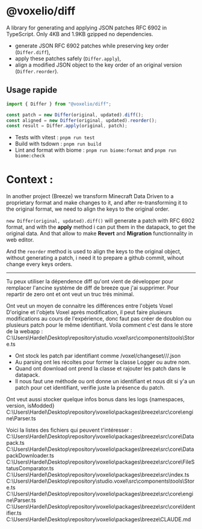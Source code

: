 # @voxelio/diff

A library for generating and applying JSON patches RFC 6902 in TypeScript. Only 4KB and 1.9KB gzipped no dependencies.
- generate JSON RFC 6902 patches while preserving key order (`Differ.diff`),
- apply these patches safely (`Differ.apply`),
- align a modified JSON object to the key order of an original version (`Differ.reorder`).

## Usage rapide

```ts
import { Differ } from "@voxelio/diff";

const patch = new Differ(original, updated).diff();
const aligned = new Differ(original, updated).reorder();
const result = Differ.apply(original, patch);
```

- Tests with vitest : `pnpm run test` 
- Build with tsdown : `pnpm run build`
- Lint and format with biome : `pnpm run biome:format` and `pnpm run biome:check`

# Context :
In another project (Breeze) we transform Minecraft Data Driven to a proprietary format and make changes to it, and after re-transforming it to the original format, we need to align the keys to the original order.

`new Differ(original, updated).diff()` will generate a patch with RFC 6902 format, and with the **apply** method i can put them in the datapack, to get the original data. And that allow to make **Revert** and **Migration** functionnality in web editor.

And the `reorder` method is used to align the keys to the original object, without generating a patch, i need it to prepare a github commit, wihout change every keys orders.

---

Tu peux utiliser la dépendence diff qu'ont vient de développer pour remplacer l'ancine systéme de diff de breeze que j'ai supprimer. Pour repartir de zero ont et ont veut un truc trés minimal. 

Ont veut un moyen de connaitre les différences entre l'objets Voxel D'origine et l'objets Voxel après modification, il peut faire plusieurs modifications au cours de l'expérience, donc faut pas créer de doublon ou plusieurs patch pour le même identifiant.
Voila comment c'est dans le store de la webapp :
C:\Users\Hardel\Desktop\repository\studio.voxel\src\components\tools\Store.ts

- Ont stock les patch par identifiant comme /voxel/changeset/<namespace>/<registry>/<resource>.json
- Au parsing ont les récoltes pour former la classe Logger ou autre nom.
- Quand ont download ont prend la classe et rajouter les patch dans le datapack.
- Il nous faut une méthode ou ont donne un identifiant et nous dit si y'a un patch pour cet identifiant, verifie juste la présence du patch.

Ont veut aussi stocker quelque infos bonus dans les logs {namespaces, version, isModded}
C:\Users\Hardel\Desktop\repository\voxelio\packages\breeze\src\core\engine\Parser.ts

Voici la listes des fichiers qui peuvent t'intéresser :
C:\Users\Hardel\Desktop\repository\voxelio\packages\breeze\src\core\Datapack.ts
C:\Users\Hardel\Desktop\repository\voxelio\packages\breeze\src\core\DatapackDownloader.ts
C:\Users\Hardel\Desktop\repository\voxelio\packages\breeze\src\core\FileStatusComparator.ts
C:\Users\Hardel\Desktop\repository\voxelio\packages\breeze\src\index.ts
C:\Users\Hardel\Desktop\repository\studio.voxel\src\components\tools\Store.ts
C:\Users\Hardel\Desktop\repository\voxelio\packages\breeze\src\core\engine\Parser.ts
C:\Users\Hardel\Desktop\repository\voxelio\packages\breeze\src\core\Identifier.ts
C:\Users\Hardel\Desktop\repository\voxelio\packages\breeze\CLAUDE.md